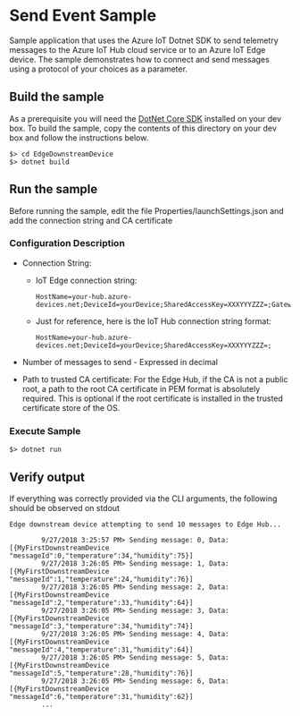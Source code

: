 # Send Event Sample

Sample application that uses the Azure IoT Dotnet SDK to send telemetry messages to the
Azure IoT Hub cloud service or to an Azure IoT Edge device. The sample demonstrates how to connect
and send messages using a protocol of your choices as a parameter.

## Build the sample

As a prerequisite you will need the [DotNet Core SDK](https://docs.microsoft.com/en-us/dotnet/core/sdk) installed on your dev box. To build the sample, copy the contents of this directory on your dev box and follow the instructions below.

```
$> cd EdgeDownstreamDevice
$> dotnet build
```

## Run the sample

Before running the sample, edit the file Properties/launchSettings.json and add the connection string and CA certificate

### Configuration Description

* Connection String:

  * IoT Edge connection string:

    ```
    HostName=your-hub.azure-devices.net;DeviceId=yourDevice;SharedAccessKey=XXXYYYZZZ=;GatewayHostName=mygateway.contoso.com
    ```
  * Just for reference, here is the IoT Hub connection string format:

    ```
    HostName=your-hub.azure-devices.net;DeviceId=yourDevice;SharedAccessKey=XXXYYYZZZ=;
    ```

* Number of messages to send - Expressed in decimal
* Path to trusted CA certificate: For the Edge Hub, if the CA is not a public root, a path to the root CA certificate in PEM format is absolutely required. This is optional if the root certificate is installed in the trusted certificate store of the OS.

### Execute Sample

```
$> dotnet run
```

## Verify output

If everything was correctly provided via the CLI arguments, the following should be observed on stdout

```
Edge downstream device attempting to send 10 messages to Edge Hub...

        9/27/2018 3:25:57 PM> Sending message: 0, Data: [{MyFirstDownstreamDevice "messageId":0,"temperature":34,"humidity":75}]
        9/27/2018 3:26:05 PM> Sending message: 1, Data: [{MyFirstDownstreamDevice "messageId":1,"temperature":24,"humidity":76}]
        9/27/2018 3:26:05 PM> Sending message: 2, Data: [{MyFirstDownstreamDevice "messageId":2,"temperature":33,"humidity":64}]
        9/27/2018 3:26:05 PM> Sending message: 3, Data: [{MyFirstDownstreamDevice "messageId":3,"temperature":34,"humidity":74}]
        9/27/2018 3:26:05 PM> Sending message: 4, Data: [{MyFirstDownstreamDevice "messageId":4,"temperature":31,"humidity":64}]
        9/27/2018 3:26:05 PM> Sending message: 5, Data: [{MyFirstDownstreamDevice "messageId":5,"temperature":28,"humidity":76}]
        9/27/2018 3:26:05 PM> Sending message: 6, Data: [{MyFirstDownstreamDevice "messageId":6,"temperature":31,"humidity":62}]
        ...
```

